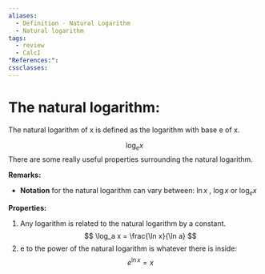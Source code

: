 ```yaml
---
aliases:
  - Definition - Natural Logarithm
  - Natural logarithm
tags:
  - review
  - CalcI
"References:": 
cssclasses:
---
```

# The natural logarithm: 

The natural logarithm of x is defined as the logarithm with base e of x.

$$
\log_e x
$$
There are some really useful properties surrounding the natural logarithm. 

**Remarks:**
+ **Notation** for the natural logarithm can vary between: $\ln x$ , $\log x$ or $\log_e x$


**Properties:**
1. Any logarithm is related to the natural logarithm by a constant.
$$
\log_a x = \frac{\ln x}{\ln a}
$$
2. e to the power of the natural logarithm is whatever there is inside: 
$$
e^{\ln x}=x
$$
